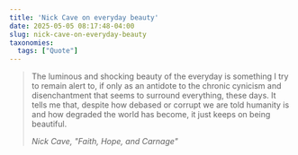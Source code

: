 ```yaml
---
title: 'Nick Cave on everyday beauty'
date: 2025-05-05 08:17:48-04:00
slug: nick-cave-on-everyday-beauty
taxonomies:
  tags: ["Quote"]
---
```



> The luminous and shocking beauty of the everyday is something I try to remain alert to, if only as an antidote to the chronic cynicism and disenchantment that seems to surround everything, these days. It tells me that, despite how debased or corrupt we are told humanity is and how degraded the world has become, it just keeps on being beautiful.
> 
> <cite>Nick Cave, "Faith, Hope, and Carnage"</cite>
